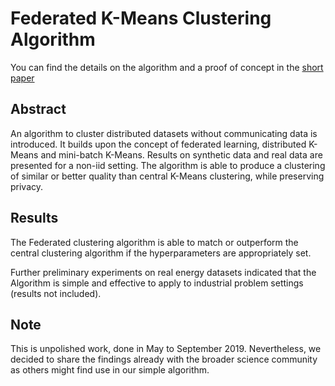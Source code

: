 # Federated K-Means Clustering Algorithm
You can find the details on the algorithm and a proof of concept in the [short paper](Federated_KMeans_arXiv)

## Abstract
An algorithm to cluster distributed datasets without communicating data is introduced. It builds upon the concept of federated learning, distributed K-Means and mini-batch K-Means. Results on synthetic data and real data are presented for a non-iid setting. The algorithm is able to produce a clustering of similar or better quality than central K-Means clustering, while preserving privacy.

## Results
The Federated clustering algorithm is able to match or outperform the central clustering algorithm if the hyperparameters are appropriately set. 

Further preliminary experiments on real energy datasets indicated that the Algorithm is simple and effective to apply to industrial problem settings (results not included). 

## Note
This is unpolished work, done in May to September 2019. Nevertheless, we decided to share the findings already with the broader science community as others might find use in our simple algorithm.
